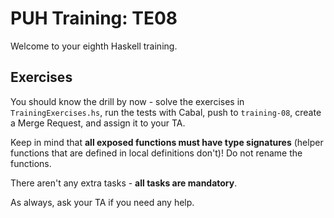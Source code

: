 # PUH Training: TE08

Welcome to your eighth Haskell training.

## Exercises

You should know the drill by now - solve the exercises in `TrainingExercises.hs`,
run the tests with Cabal, push to `training-08`, create a Merge Request,
and assign it to your TA.

Keep in mind that **all exposed functions must have type signatures**
(helper functions that are defined in local definitions don't)!
Do not rename the functions.

There aren't any extra tasks - **all tasks are mandatory**.

As always, ask your TA if you need any help.
